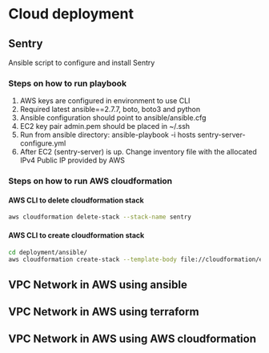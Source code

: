 # Cloud deployment

## Sentry

Ansible script to configure and install Sentry

### Steps on how to run playbook

1. AWS keys are configured in environment to use CLI
2. Required latest ansible==2.7.7, boto, boto3 and python
3. Ansible configuration should point to ansible/ansible.cfg
4. EC2 key pair admin.pem should be placed in ~/.ssh
5. Run from ansible directory: ansible-playbook -i hosts sentry-server-configure.yml
6. After EC2 (sentry-server) is up. Change inventory file with the allocated IPv4 Public IP provided by AWS

### Steps on how to run AWS cloudformation

#### AWS CLI to delete cloudformation stack

```bash
aws cloudformation delete-stack --stack-name sentry
```

#### AWS CLI to create cloudformation stack

```bash
cd deployment/ansible/
aws cloudformation create-stack --template-body file://cloudformation/ec2.yml --stack-name sentry-test --parameters ParameterKey=KeyName,ParameterValue=admin ParameterKey=InstanceType,ParameterValue=t2.micro
```

## VPC Network in AWS using ansible



## VPC Network in AWS using terraform



## VPC Network in AWS using AWS cloudformation
